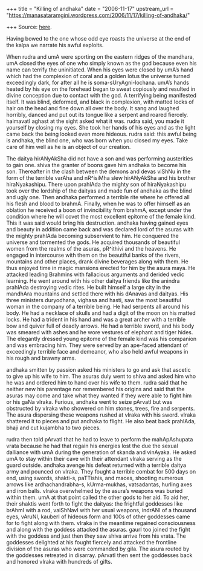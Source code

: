 +++
title = "Killing of andhaka"
date = "2006-11-17"
upstream_url = "https://manasataramgini.wordpress.com/2006/11/17/killing-of-andhaka/"

+++
Source: [here](https://manasataramgini.wordpress.com/2006/11/17/killing-of-andhaka/).

Having bowed to the one whose odd eye roasts the universe at the end of the kalpa we narrate his awful exploits.

When rudra and umA were sporting on the eastern ridges of the mandhara, umA closed the eyes of one who simply known as the god because even his name can terrify the uninitiated. When his eyes were closed by umA’s hand which had the complexion of coral and a golden lotus the universe turned exceedingly dark, for after all he is soma-sUryAgni-lochana. umA’s hands heated by his eye on the forehead began to sweat copiously and resulted in divine conception due to contact with the god. A terrifying being manifested itself. It was blind, deformed, and black in complexion, with matted locks of hair on the head and fine down all over the body. It sang and laughed horribly, danced and put out its tongue like a serpent and roared fiercely. haimavatI aghast at the sight asked what it was. rudra said, you made it yourself by closing my eyes. She took her hands of his eyes and as the light came back the being looked even more hideous. rudra said: this awful being is andhaka, the blind one, who was born when you closed my eyes. Take care of him well as he is an object of our creation.

The daitya hirANyAkSha did not have a son and was performing austerities to gain one. shiva the granter of boons gave him andhaka to become his son. Thereafter in the clash between the demons and devas viShNu in the form of the terrible varAha and nR^isiMha slew hirANyAkSha and his brother hiraNyakashipu. There upon prahlAda the mighty son of hiraNyakashipu took over the lordship of the daityas and made fun of andhaka as the blind and ugly one. Then andhaka performed a terrible rite where he offered all his flesh and blood to brahmA. Finally, when he was to offer himself as an oblation he received a boon of invincibility from brahmA, except under the condition where he will covet the most excellent epitome of the female kind. This it was said would bring his destruction. andhaka having gained eyes and beauty in addition came back and was declared lord of the asuras with the mighty prahlAda becoming subservient to him. He conquered the universe and tormented the gods. He acquired thousands of beautiful women from the realms of the asuras, pR^ithivi and the heavens. He engaged in intercourse with them on the beautiful banks of the rivers, mountains and other places, drank divine beverages along with them. He thus enjoyed time in magic mansions erected for him by the asura maya. He attacked leading Brahmins with fallacious arguments and derided vedic learning. He went around with his other daitya friends like the anindra prahlAda destroying vedic rites. He built himself a large city in the mandhAra mountains and settled there with his dAnavas and daityas. His three ministers duryodhana, vighasa and hasti, saw the most beautiful woman in the company of a terrible being. He had serpents all around his body. He had a necklace of skulls and had a digit of the moon on his matted locks. He had a trident in his hand and was a great archer with a terrible bow and quiver full of deadly arrows. He had a terrible sword, and his body was smeared with ashes and he wore vestures of elephant and tiger hides. The elegantly dressed young epitome of the female kind was his companion and was embracing him. They were served by an ape-faced attendant of exceedingly terrible face and demeanor, who also held awful weapons in his rough and brawny arms.

andhaka smitten by passion asked his ministers to go and ask that ascetic to give up his wife to him. The asuras duly went to shiva and asked him who he was and ordered him to hand over his wife to them. rudra said that he neither new his parentage nor remembered his origins and said that the asuras may come and take what they wanted if they were able to fight him or his gaNa vIraka. Furious, andhaka went to seize pArvatI but was obstructed by vIraka who showered on him stones, trees, fire and serpents. The asura dispersing these weapons rushed at vIraka with his sword. vIraka shattered it to pieces and put andhaka to flight. He also beat back prahlAda, bhaji and cut kujambha to two pieces.

rudra then told pArvatI that he had to leave to perform the mahApAshupata vrata because he had that regain his energies lost the due the sexual dalliance with umA during the generation of skanda and vinAyaka. He asked umA to stay within their cave with their attendant vIraka serving as the guard outside. andhaka avenge his defeat returned with a terrible daitya army and pounced on vIraka. They fought a terrible combat for 500 days on end, using swords, shakti-s, paTTishis, and maces, shooting numerous arrows like ardhachandrabha-s, kUrma-mukhas, vatsadantas, hurling axes and iron balls. vIraka overwhelmed by the asura’s weapons was buried within them. umA at that point called the other gods to her aid. To aid her, their shaktis went forth to fight the daityas: the frightful goddesses like brAhmI with a rod, vaiShNavI with her usual weapons, indrANI of a thousand eyes, vAruNI, kauberI of hideous form and 100s of other goddesses came for to fight along with them. vIraka in the meantime regained consciousness and along with the goddess attacked the asuras. gaurI too joined the fight with the goddess and just then they saw shiva arrive from his vrata. The goddesses delighted at his fought fiercely and attacked the frontline division of the asuras who were commanded by gila. The asura routed by the goddesses retreated in disarray. pArvatI then sent the goddesses back and honored vIraka with hundreds of gifts.

